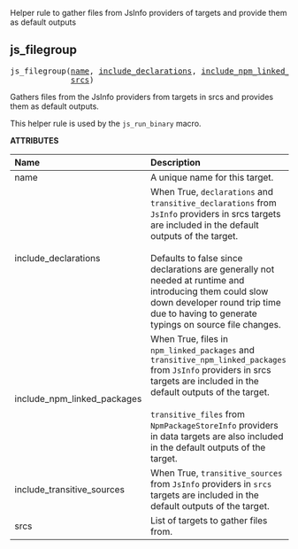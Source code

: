 <!-- Generated with Stardoc: http://skydoc.bazel.build -->

Helper rule to gather files from JsInfo providers of targets and provide them as default outputs

<a id="#js_filegroup"></a>

## js_filegroup

<pre>
js_filegroup(<a href="#js_filegroup-name">name</a>, <a href="#js_filegroup-include_declarations">include_declarations</a>, <a href="#js_filegroup-include_npm_linked_packages">include_npm_linked_packages</a>, <a href="#js_filegroup-include_transitive_sources">include_transitive_sources</a>,
             <a href="#js_filegroup-srcs">srcs</a>)
</pre>

Gathers files from the JsInfo providers from targets in srcs and provides them as default outputs.

This helper rule is used by the `js_run_binary` macro.


**ATTRIBUTES**


| Name  | Description | Type | Mandatory | Default |
| :------------- | :------------- | :------------- | :------------- | :------------- |
| <a id="js_filegroup-name"></a>name |  A unique name for this target.   | <a href="https://bazel.build/docs/build-ref.html#name">Name</a> | required |  |
| <a id="js_filegroup-include_declarations"></a>include_declarations |  When True, <code>declarations</code> and <code>transitive_declarations</code> from <code>JsInfo</code> providers in srcs targets are included in the default outputs of the target.<br><br>            Defaults to false since declarations are generally not needed at runtime and introducing them could slow down developer round trip             time due to having to generate typings on source file changes.   | Boolean | optional | False |
| <a id="js_filegroup-include_npm_linked_packages"></a>include_npm_linked_packages |  When True, files in <code>npm_linked_packages</code> and <code>transitive_npm_linked_packages</code> from <code>JsInfo</code> providers in srcs targets are included in the default outputs of the target.<br><br>            <code>transitive_files</code> from <code>NpmPackageStoreInfo</code> providers in data targets are also included in the default outputs of the target.   | Boolean | optional | True |
| <a id="js_filegroup-include_transitive_sources"></a>include_transitive_sources |  When True, <code>transitive_sources</code> from <code>JsInfo</code> providers in <code>srcs</code> targets are included in the default outputs of the target.   | Boolean | optional | True |
| <a id="js_filegroup-srcs"></a>srcs |  List of targets to gather files from.   | <a href="https://bazel.build/docs/build-ref.html#labels">List of labels</a> | optional | [] |


